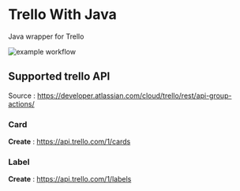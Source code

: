 # Trello With Java

Java wrapper for Trello

![example workflow](https://github.com/emvista/TrelloWithJava/actions/workflows/maven.yml/badge.svg)

## Supported trello API

Source : https://developer.atlassian.com/cloud/trello/rest/api-group-actions/

### Card

**Create** : https://api.trello.com/1/cards

### Label

**Create** : https://api.trello.com/1/labels